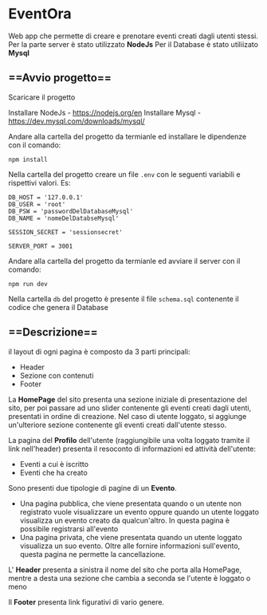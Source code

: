 # EventOra
Web app che permette di creare e prenotare eventi creati dagli utenti stessi.
Per la parte server è stato utilizzato **NodeJs**
Per il Database è stato utiliizato **Mysql**

## ==Avvio progetto==

Scaricare il progetto 

Installare NodeJs - https://nodejs.org/en
Installare Mysql - https://dev.mysql.com/downloads/mysql/

Andare alla cartella del progetto da termianle ed installare le dipendenze con il comando:
```
npm install
```

Nella cartella del progetto creare un file `.env` con le seguenti variabili e rispettivi valori. Es:
```
DB_HOST = '127.0.0.1'
DB_USER = 'root'
DB_PSW = 'passwordDelDatabaseMysql'
DB_NAME = 'nomeDelDatabseMysql' 

SESSION_SECRET = 'sessionsecret'

SERVER_PORT = 3001
```

Andare alla cartella del progetto da termianle ed avviare il server con il comando:
```
npm run dev
```

Nella cartella `db` del progetto è presente il file `schema.sql` contenente il codice che genera il Database

## ==Descrizione==

il layout di ogni pagina è composto da 3 parti principali: 
- Header
- Sezione con contenuti
- Footer

La **HomePage** del sito presenta una sezione iniziale di presentazione del sito, per poi passare ad uno slider contenente gli eventi creati dagli utenti, presentati in ordine di creazione.
Nel caso di utente loggato, si aggiunge un'ulteriore sezione contenente gli eventi creati dall'utente stesso.

La pagina del **Profilo** dell'utente (raggiungibile una volta loggato tramite il link nell'header) presenta il resoconto di informazioni ed attività dell'utente:
- Eventi a cui è iscritto
- Eventi che ha creato

Sono presenti due tipologie di pagine di un **Evento**.
- Una pagina pubblica, che viene presentata quando o un utente non registrato vuole visualizzare un evento oppure quando un utente loggato visualizza un evento creato da qualcun'altro. In questa pagina è possibile registrarsi all'evento
- Una pagina privata, che viene presentata quando un utente loggato visualizza un suo evento. Oltre alle fornire informazioni sull'evento, questa pagina ne permette la cancellazione.

L' **Header** presenta a sinistra il nome del sito che porta alla HomePage, mentre a desta una sezione che cambia a seconda se l'utente è loggato o meno

Il **Footer** presenta link figurativi di vario genere.
